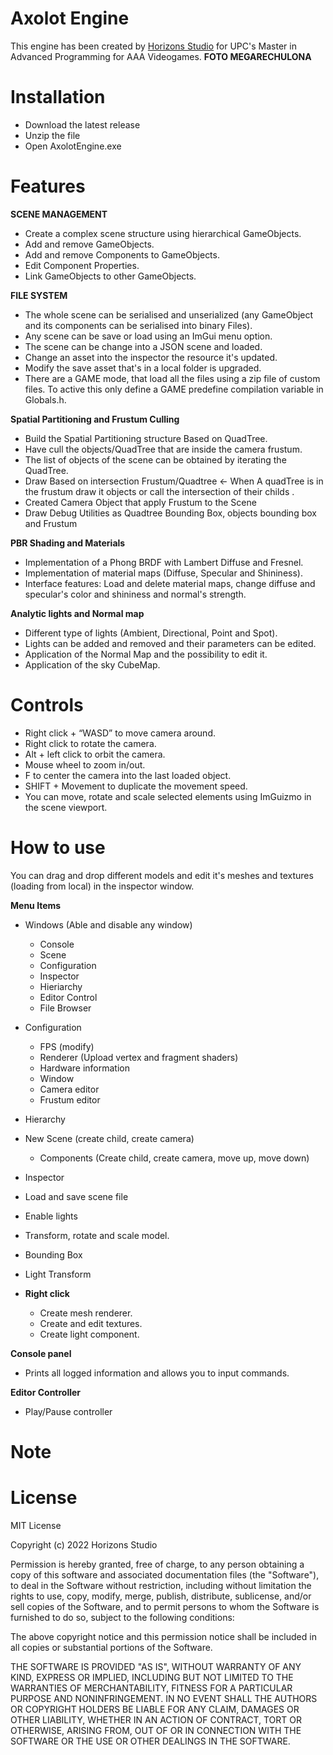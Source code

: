 # Axolot Engine
This engine has been created by [Horizons Studio](https://github.com/Pre-SuperAwesomeEngine) for UPC's Master in Advanced Programming for AAA Videogames.
**FOTO MEGARECHULONA**

# Installation
- Download the latest release
- Unzip the file
- Open AxolotEngine.exe

# Features

**SCENE MANAGEMENT**
- Create a complex scene structure using hierarchical GameObjects.
- Add and remove GameObjects.
- Add and remove Components to GameObjects. 
- Edit Component Properties.
- Link GameObjects to other GameObjects.

**FILE SYSTEM**
- The whole scene can be serialised and unserialized (any GameObject and its components can be serialised into binary Files).
- Any scene can be save or load using an ImGui menu option.
- The scene can be change into a JSON scene and loaded. 
- Change an asset into the inspector the resource it's updated. 
- Modify the save asset that's in a local folder is upgraded. 
- There are a GAME mode, that load all the files using a zip file of custom files. To active this only define a GAME predefine compilation variable in Globals.h.

**Spatial Partitioning and Frustum Culling**
- Build the Spatial Partitioning structure Based on QuadTree.
- Have cull the objects/QuadTree that are inside the camera frustum.
- The list of objects of the scene can be obtained by iterating the QuadTree.
- Draw Based on intersection Frustum/Quadtree <- When A quadTree is in the frustum draw it objects or call the intersection of their childs .
- Created Camera Object that apply Frustum to the Scene
- Draw Debug Utilities as Quadtree Bounding Box, objects bounding box and Frustum

**PBR Shading and Materials**
- Implementation of a Phong BRDF with Lambert Diffuse and Fresnel.
- Implementation of material maps (Diffuse, Specular and Shininess).
- Interface features: Load and delete material maps, change diffuse and specular's color and shininess and normal's strength. 

**Analytic lights and Normal map**
- Different type of lights (Ambient, Directional, Point and Spot).
- Lights can be added and removed and their parameters can be edited.
- Application of the Normal Map and the possibility to edit it.
- Application of the sky CubeMap. 

# Controls
- Right click + “WASD” to move camera around.
- Right click to rotate the camera.
- Alt + left click to orbit the camera.
- Mouse wheel to zoom in/out.
- F to center the camera into the last loaded object.
- SHIFT + Movement to duplicate the movement speed.
- You can move, rotate and scale selected elements using ImGuizmo in the scene viewport.

# How to use
You can drag and drop different models and edit it's meshes and textures (loading from local) in the inspector window. 

**Menu Items**
- Windows (Able and disable any window)
  - Console
  - Scene
  - Configuration
  - Inspector
  - Hieriarchy
  - Editor Control
  - File Browser
  
- Configuration
  - FPS (modify)
  - Renderer (Upload vertex and fragment shaders)
  - Hardware information
  - Window 
  - Camera editor
  - Frustum editor
 
 - Hierarchy
  - New Scene (create child, create camera)
    - Components (Create child, create camera, move up, move down)
 
 - Inspector 
  - Load and save scene file
  - Enable lights
  - Transform, rotate and scale model. 
  - Bounding Box
  - Light Transform
  - **Right click**
    - Create mesh renderer.
    - Create and edit textures. 
    - Create light component. 

**Console panel**
- Prints all logged information and allows you to input commands.

**Editor Controller**
- Play/Pause controller

# Note

# License

MIT License

Copyright (c) 2022 Horizons Studio

Permission is hereby granted, free of charge, to any person obtaining a copy of this software and associated documentation files (the "Software"), to deal in the Software without restriction, including without limitation the rights to use, copy, modify, merge, publish, distribute, sublicense, and/or sell copies of the Software, and to permit persons to whom the Software is furnished to do so, subject to the following conditions:

The above copyright notice and this permission notice shall be included in all copies or substantial portions of the Software.

THE SOFTWARE IS PROVIDED "AS IS", WITHOUT WARRANTY OF ANY KIND, EXPRESS OR IMPLIED, INCLUDING BUT NOT LIMITED TO THE WARRANTIES OF MERCHANTABILITY, FITNESS FOR A PARTICULAR PURPOSE AND NONINFRINGEMENT. IN NO EVENT SHALL THE AUTHORS OR COPYRIGHT HOLDERS BE LIABLE FOR ANY CLAIM, DAMAGES OR OTHER LIABILITY, WHETHER IN AN ACTION OF CONTRACT, TORT OR OTHERWISE, ARISING FROM, OUT OF OR IN CONNECTION WITH THE SOFTWARE OR THE USE OR OTHER DEALINGS IN THE SOFTWARE.





